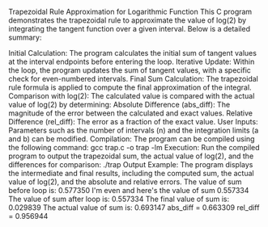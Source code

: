 Trapezoidal Rule Approximation for Logarithmic Function This C program demonstrates the trapezoidal rule to approximate the value of log(2) by integrating the tangent function over a given interval. Below is a detailed summary:

Initial Calculation: The program calculates the initial sum of tangent values at the interval endpoints before entering the loop. Iterative Update: Within the loop, the program updates the sum of tangent values, with a specific check for even-numbered intervals. Final Sum Calculation: The trapezoidal rule formula is applied to compute the final approximation of the integral. Comparison with log(2): The calculated value is compared with the actual value of log(2) by determining: Absolute Difference (abs_diff): The magnitude of the error between the calculated and exact values. Relative Difference (rel_diff): The error as a fraction of the exact value. User Inputs: Parameters such as the number of intervals (n) and the integration limits (a and b) can be modified. Compilation: The program can be compiled using the following command: gcc trap.c -o trap -lm Execution: Run the compiled program to output the trapezoidal sum, the actual value of log(2), and the differences for comparison: ./trap Output Example: The program displays the intermediate and final results, including the computed sum, the actual value of log(2), and the absolute and relative errors. The value of sum before loop is: 0.577350 I'm even and here's the value of sum 0.557334 The value of sum after loop is: 0.557334 The final value of sum is: 0.029839 The actual value of sum is: 0.693147 abs_diff = 0.663309 rel_diff = 0.956944
